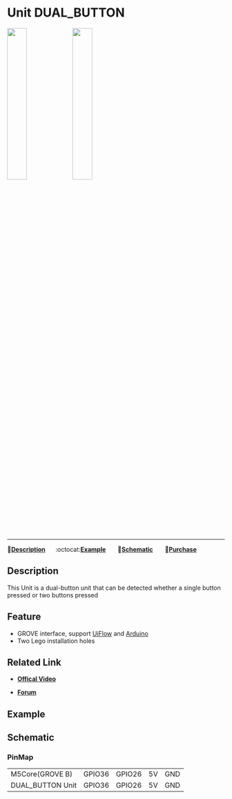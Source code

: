 # Unit DUAL_BUTTON

<img src="assets/img/product_pics/units/M5GO_Unit_dual_button.png" width="30%" height="30%"><img src="assets/img/product_pics/units/unit_dual_button_grove_b.png" width="30%" height="30%">

***

:memo:**[Description](#Description)**&nbsp;&nbsp;&nbsp;&nbsp;&nbsp;&nbsp;:octocat:**[Example](#Example)**&nbsp;&nbsp;&nbsp;&nbsp;&nbsp;&nbsp; :electric_plug:**[Schematic](#Schematic)** &nbsp;&nbsp;&nbsp;&nbsp;&nbsp;&nbsp;🛒**[Purchase](https://www.aliexpress.com/store/product/M5Stack-Official-New-Mini-Dual-Button-Unit-Mini-with-GROVE-Port-Cable-Connector-Compatible-with-FIRE/3226069_32923126250.html?spm=a2g1x.12024536.productList_2187621.9)**

## Description

This Unit is a dual-button unit that can be detected whether a single button pressed or two buttons pressed

## Feature

-  GROVE interface, support [UiFlow](http://flow.m5stack.com) and [Arduino](http://www.arduino.cc)
-  Two Lego installation holes

## Related Link

- **[Offical Video](https://www.youtube.com/channel/UCozgFVglWYQXbvTmGyS739w)**

- **[Forum](http://forum.m5stack.com/)**

## Example


## Schematic

<!-- <img src="assets/img/product_pics/units/dual_button_sch.JPG"> -->

### PinMap

<table>
 <tr><td>M5Core(GROVE B)</td><td>GPIO36</td><td>GPIO26</td><td>5V</td><td>GND</td></tr>
 <tr><td>DUAL_BUTTON Unit</td><td>GPIO36</td><td>GPIO26</td><td>5V</td><td>GND</td></tr>
</table>